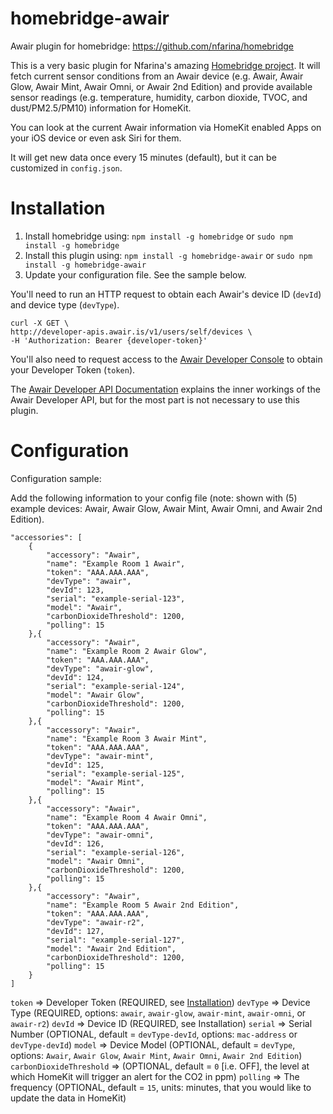 # homebridge-awair
Awair plugin for homebridge: https://github.com/nfarina/homebridge

This is a very basic plugin for Nfarina's amazing [Homebridge project](https://github.com/nfarina/homebridge). It will fetch current sensor conditions from an Awair device (e.g. Awair, Awair Glow, Awair Mint, Awair Omni, or Awair 2nd Edition) and provide available sensor readings (e.g. temperature, humidity, carbon dioxide, TVOC, and dust/PM2.5/PM10) information for HomeKit.

You can look at the current Awair information via HomeKit enabled Apps on your iOS device or even ask Siri for them.

It will get new data once every 15 minutes (default), but it can be customized in `config.json`.

# Installation

1. Install homebridge using: `npm install -g homebridge` or `sudo npm install -g homebridge`
2. Install this plugin using: `npm install -g homebridge-awair` or `sudo npm install -g homebridge-awair`
3. Update your configuration file. See the sample below.

You'll need to run an HTTP request to obtain each Awair's device ID (`devId`) and device type (`devType`).

```
curl -X GET \
http://developer-apis.awair.is/v1/users/self/devices \
-H 'Authorization: Bearer {developer-token}'
```

You'll also need to request access to the [Awair Developer Console](https://developer.getawair.com) to obtain your Developer Token (`token`).

The [Awair Developer API Documentation](https://docs.developer.getawair.com) explains the inner workings of the Awair Developer API, but for the most part is not necessary to use this plugin.

# Configuration

Configuration sample:

Add the following information to your config file (note: shown with (5) example devices: Awair, Awair Glow, Awair Mint, Awair Omni, and Awair 2nd Edition).

```
"accessories": [
	{
		"accessory": "Awair",
		"name": "Example Room 1 Awair",
		"token": "AAA.AAA.AAA",
		"devType": "awair",
		"devId": 123,
		"serial": "example-serial-123",
		"model": "Awair",
		"carbonDioxideThreshold": 1200,
		"polling": 15
	},{
		"accessory": "Awair",
		"name": "Example Room 2 Awair Glow",
		"token": "AAA.AAA.AAA",
		"devType": "awair-glow",
		"devId": 124,
		"serial": "example-serial-124",
		"model": "Awair Glow",
		"carbonDioxideThreshold": 1200,
		"polling": 15
	},{
		"accessory": "Awair",
		"name": "Example Room 3 Awair Mint",
		"token": "AAA.AAA.AAA",
		"devType": "awair-mint",
		"devId": 125,
		"serial": "example-serial-125",
		"model": "Awair Mint",
		"polling": 15
	},{
		"accessory": "Awair",
		"name": "Example Room 4 Awair Omni",
		"token": "AAA.AAA.AAA",
		"devType": "awair-omni",
		"devId": 126,
		"serial": "example-serial-126",
		"model": "Awair Omni",
		"carbonDioxideThreshold": 1200,
		"polling": 15
	},{
		"accessory": "Awair",
		"name": "Example Room 5 Awair 2nd Edition",
		"token": "AAA.AAA.AAA",
		"devType": "awair-r2",
		"devId": 127,
		"serial": "example-serial-127",
		"model": "Awair 2nd Edition",
		"carbonDioxideThreshold": 1200,
		"polling": 15
	}
]
```

`token`						=> Developer Token (REQUIRED, see [Installation](#installation))
`devType`					=> Device Type (REQUIRED, options: `awair`, `awair-glow`, `awair-mint`, `awair-omni`, or `awair-r2`)
`devId` 					=> Device ID (REQUIRED, see Installation)
`serial`					=> Serial Number (OPTIONAL, default = `devType-devId`, options: `mac-address` or `devType-devId`)
`model`						=> Device Model (OPTIONAL, default = `devType`, options: `Awair`, `Awair Glow`, `Awair Mint`, `Awair Omni`, `Awair 2nd Edition`)
`carbonDioxideThreshold`	=> (OPTIONAL, default = `0` [i.e. OFF], the level at which HomeKit will trigger an alert for the CO2 in ppm)
`polling`					=> The frequency (OPTIONAL, default = `15`, units: minutes, that you would like to update the data in HomeKit)